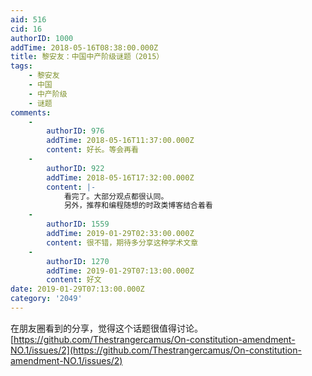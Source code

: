 ```yaml
---
aid: 516
cid: 16
authorID: 1000
addTime: 2018-05-16T08:38:00.000Z
title: 黎安友：中国中产阶级谜题（2015）
tags:
    - 黎安友
    - 中国
    - 中产阶级
    - 谜题
comments:
    -
        authorID: 976
        addTime: 2018-05-16T11:37:00.000Z
        content: 好长。等会再看
    -
        authorID: 922
        addTime: 2018-05-16T17:32:00.000Z
        content: |-
            看完了。大部分观点都很认同。  
            另外，推荐和编程随想的时政类博客结合着看
    -
        authorID: 1559
        addTime: 2019-01-29T02:33:00.000Z
        content: 很不错，期待多分享这种学术文章
    -
        authorID: 1270
        addTime: 2019-01-29T07:13:00.000Z
        content: 好文
date: 2019-01-29T07:13:00.000Z
category: '2049'
---
```


在朋友圈看到的分享，觉得这个话题很值得讨论。  
[https://github.com/Thestrangercamus/On-constitution-amendment-NO.1/issues/2](https://github.com/Thestrangercamus/On-constitution-amendment-NO.1/issues/2)
